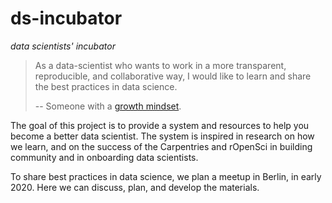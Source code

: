 # ds-incubator

_data scientists' incubator_

> As a data-scientist who wants to work in a more transparent, reproducible, and collaborative way, I would like to learn and share the best practices in data science.
>
> -- Someone with a [growth mindset](https://www.mindsetworks.com/science/).

The goal of this project is to provide a system and resources to help you become a better data scientist. The system is inspired in research on how we learn, and on the success of the Carpentries and rOpenSci in building community and in onboarding data scientists.

To share best practices in data science, we plan a meetup in Berlin, in early 2020. Here we can discuss, plan, and develop the materials. 
